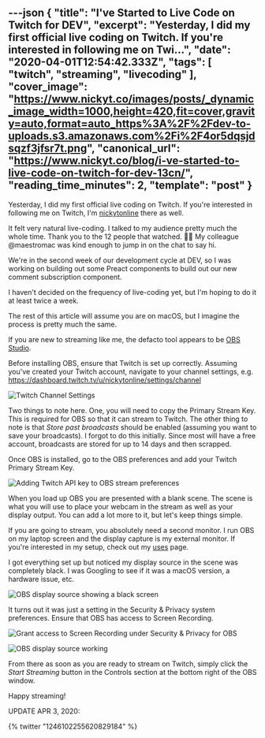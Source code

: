 ---json
{
  "title": "I've Started to Live Code on Twitch for DEV",
  "excerpt": "Yesterday, I did my first official live coding on Twitch. If you're interested in following me on Twi...",
  "date": "2020-04-01T12:54:42.333Z",
  "tags": [
    "twitch",
    "streaming",
    "livecoding"
  ],
  "cover_image": "https://www.nickyt.co/images/posts/_dynamic_image_width=1000,height=420,fit=cover,gravity=auto,format=auto_https%3A%2F%2Fdev-to-uploads.s3.amazonaws.com%2Fi%2F4or5dqsjdsqzf3jfsr7t.png",
  "canonical_url": "https://www.nickyt.co/blog/i-ve-started-to-live-code-on-twitch-for-dev-13cn/",
  "reading_time_minutes": 2,
  "template": "post"
}
---

Yesterday, I did my first official live coding on Twitch. If you're interested in following me on Twitch, I'm [nickytonline](https://www.twitch.tv/nickytonline) there as well.

It felt very natural live-coding. I talked to my audience pretty much the whole time. Thank you to the 12 people that watched. 👏🏻 My colleague @maestromac was kind enough to jump in on the chat to say hi.

We're in the second week of our development cycle at DEV, so I was working on building out some Preact components to build out our new comment subscription component.

I haven't decided on the frequency of live-coding yet, but I'm hoping to do it at least twice a week.

The rest of this article will assume you are on macOS, but I imagine the process is pretty much the same.

If you are new to streaming like me, the defacto tool appears to be [OBS Studio](https://obsproject.com).

Before installing OBS, ensure that Twitch is set up correctly. Assuming you've created your Twitch account, navigate to your channel settings, e.g. https://dashboard.twitch.tv/u/nickytonline/settings/channel

![Twitch Channel Settings](https://www.nickyt.co/images/posts/_i_d82fvqzkqo6jda6jwste.png)

Two things to note here. One, you will need to copy the Primary Stream Key. This is required for OBS so that it can stream to Twitch. The other thing to note is that *Store past broadcasts* should be enabled (assuming you want to save your broadcasts). I forgot to do this initially. Since most will have a free account, broadcasts are stored for up to 14 days and then scrapped.

Once OBS is installed, go to the OBS preferences and add your Twitch Primary Stream Key.

![Adding Twitch API key to OBS stream preferences](https://www.nickyt.co/images/posts/_i_qwdarbwg14rfv2grm3x9.png)

When you load up OBS you are presented with a blank scene. The scene is what you will use to place your webcam in the stream as well as your display output. You can add a lot more to it, but let's keep things simple.

If you are going to stream, you absolutely need a second monitor. I run OBS on my laptop screen and the display capture is my external monitor. If you're interested in my setup, check out my [uses](https://www.iamdeveloper.com/uses/) page.

I got everything set up but noticed my display source in the scene was completely black. I was Googling to see if it was a macOS version, a hardware issue, etc.

![OBS display source showing a black screen](https://www.nickyt.co/images/posts/_i_tlh0xcnanhfbpfpljx97.png)

It turns out it was just a setting in the Security & Privacy system preferences. Ensure that OBS has access to Screen Recording.

![Grant access to Screen Recording under Security & Privacy for OBS](https://www.nickyt.co/images/posts/_i_fd59j6ejad2gpywybjna.png)

![OBS display source working](https://www.nickyt.co/images/posts/_i_buqf8e5u5gt4oqixxsed.png)

From there as soon as you are ready to stream on Twitch, simply click the *Start Streaming* button in the Controls section at the bottom right of the OBS window.

Happy streaming!

UPDATE APR 3, 2020:

{% twitter "1246102255620829184" %}

